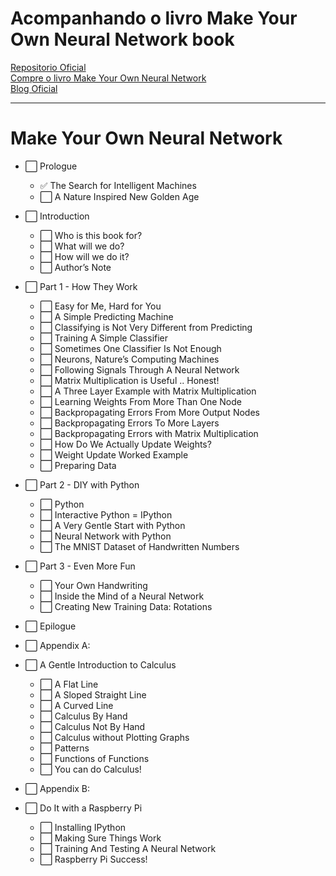 # Acompanhando o livro Make Your Own Neural Network book

[Repositorio Oficial](https://github.com/makeyourownneuralnetwork/makeyourownneuralnetwork)    
[Compre o livro Make Your Own Neural Network](https://www.amazon.com/Make-Your-Own-Neural-Network/dp/1530826608/r)  
[Blog Oficial](https://github.com/makeyourownneuralnetwork/makeyourownneuralnetwork)    

_________________________________________________
# **Make Your Own Neural Network**    
* ⬜ Prologue    
  * ✅ The Search for Intelligent Machines    
  * ⬜ A Nature Inspired New Golden Age

* ⬜ Introduction
  * ⬜ Who is this book for?
  * ⬜ What will we do?
  * ⬜ How will we do it?
  * ⬜ Author’s Note

* ⬜ Part 1 - How They Work
  * ⬜ Easy for Me, Hard for You
  * ⬜ A Simple Predicting Machine
  * ⬜ Classifying is Not Very Different from Predicting
  * ⬜ Training A Simple Classifier
  * ⬜ Sometimes One Classifier Is Not Enough
  * ⬜ Neurons, Nature’s Computing Machines
  * ⬜ Following Signals Through A Neural Network
  * ⬜ Matrix Multiplication is Useful .. Honest!
  * ⬜ A Three Layer Example with Matrix Multiplication
  * ⬜ Learning Weights From More Than One Node
  * ⬜ Backpropagating Errors From More Output Nodes
  * ⬜ Backpropagating Errors To More Layers
  * ⬜ Backpropagating Errors with Matrix Multiplication
  * ⬜ How Do We Actually Update Weights?
  * ⬜ Weight Update Worked Example
  * ⬜ Preparing Data

* ⬜ Part 2 - DIY with Python
  * ⬜ Python
  * ⬜ Interactive Python = IPython
  * ⬜ A Very Gentle Start with Python
  * ⬜ Neural Network with Python
  * ⬜ The MNIST Dataset of Handwritten Numbers

* ⬜ Part 3 - Even More Fun
  * ⬜ Your Own Handwriting
  * ⬜ Inside the Mind of a Neural Network
  * ⬜ Creating New Training Data: Rotations

* ⬜ Epilogue

* ⬜ Appendix A:
* ⬜ A Gentle Introduction to Calculus
  * ⬜ A Flat Line
  * ⬜ A Sloped Straight Line
  * ⬜ A Curved Line
  * ⬜ Calculus By Hand
  * ⬜ Calculus Not By Hand
  * ⬜ Calculus without Plotting Graphs
  * ⬜ Patterns
  * ⬜ Functions of Functions
  * ⬜ You can do Calculus!

* ⬜ Appendix B:
* ⬜ Do It with a Raspberry Pi
  * ⬜ Installing IPython
  * ⬜ Making Sure Things Work
  * ⬜ Training And Testing A Neural Network
  * ⬜ Raspberry Pi Success!
